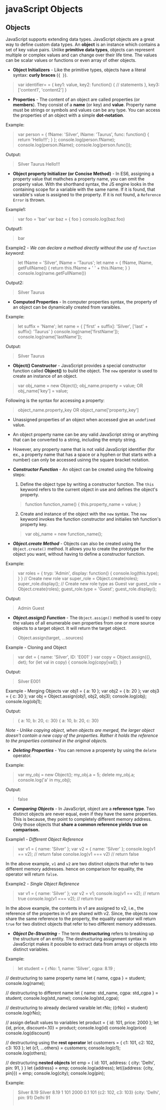 # javaScript Objects


## Objects
JavaScript supports extending data types. JavaScript objects are a great way to define custom data types. An **object** is an instance which contains a set of key value pairs. Unlike **primitive data types**, objects can represent multiple or complex values and can change over their life time. The values can be scalar values or functions or even array of other objects.
- **Object Initializers** - Like the primitive types, objects have a literal syntax: **curly braces** (`{ }`).
> var identifier= = {
    key1: value,
    key2: function() { // statements },
    key3: ['content1', 'content2']
}

- **Properties** - The content of an object are called properties (or **members**). They consist of a **name** (or key) and **value**. Property name must be strings or symbols and values can be any type. You can access the properties of an object with a simple **dot-notation**.

Example:
> var person = {
    fName: 'Silver',
    lName: 'Taurus',
    func: function() { return 'Hello!!!'; }
};
console.log(person.fName);
console.log(person.lName);
console.log(person.func());

Output:
> Silver
Taurus
Hello!!!

- **Object property Initializer (or Concise Method)** - In ES6, assigning a property value that mathches a property name, you can omit the property value. With the shorthand syntax, the JS engine looks in the containing scope for a variable with the same name. If it is found, that varaible's value is assigned to the property. If it is not found, a `Reference Error` is thrown.

Example1:
> var foo = 'bar'
var baz = { foo }
consolo.log(baz.foo)

Output1:
> bar

Example2 - *We can declare a method directly without the use of `function` keyword*:
> let fName = 'Silver', lName = 'Taurus';
let name = {
    fName,
    lName,
    getFullName() {
        return this.fName + ' ' + this.lName;
    }
}
console.log(name.getFullName())

Output2:
> Silver Taurus

- **Computed Properties** - In computer properties syntax, the property of an object can be dynamically created from varaibles.

Example:
> let suffix = 'Name';
let name = {
    ['first' + suffix]: 'Silver',
    ['last' + suffix]: 'Taurus'
}
console.log(name['firstName']);
console.log(name['lastName']);

Output:
> Silver
Taurus

- **Object() Constructor** - JavaScript provides a special constructor function called **Object()** to build the object. The `new` operator is used to create an instance of an object.
> var obj_name = new Object();
obj_name.property = value;
OR
obj_name['key'] = value;

Following is the syntax for accessing a property:
> object_name.property_key
OR
object_name['property_key']

- Unassigned properties of an object when accessed give an `undefined` value.

- An object property name can be any valid JavaScript string or anything that can be converted to a string, including the empty string.

- However, any property name that is not valid JavaScript identifier (for ex., a property name that has a space or a hyphen or that starts with a number) can only be accessed usinng the square bracket notation.

- ***Constructor Function*** - An object can be created using the following steps:
    1. Define the object type by writing a constructor function. The `this` keyword refers to the current object in use and defines the object's property.
    > function function_name() {
        this.property_name = value;
    }
    2. Create and instance of the object with the `new` syntax. The `new` keyword invokes the function constructor and initialies teh function's property key.
    > var obj_name = new function_name(); 

- ***Object.create Method*** - Objects can also be created using the `Object.create()` method. It allows you to create the prototype for the object you want, without having to define a constructor function.

Example:
> var roles = {
    tryp: 'Admin',
    display: function() { console.log(this.type); }
}
// Create new role
var super_role = Object.create(roles);
super_role.display();
// Create new role type as Guest
var guest_role = Object.create(roles);
guest_role.type = 'Guest';
guest_role.display();

Output:
> Admin
Guest

- ***Object.assign() Function*** - The `Object.assign()` method is used to copy the values of all enumerable own properties from one or more source objects to a target object. It will return the target object.
> Object.assign(target, ...sources)

Example - Cloning and Object
> var det = { name: 'Silver', ID: 'E001' }
var copy = Object.assign({}, det);
for (let val in copy) {
    console.log(copy[val]);
}

Output:
> Silver
E001

Example - Merging Objects
var obj1 = { a: 10 };
var obj2 = { b: 20 };
var obj3 = { c: 30 };
var obj = Object.assign(obj1, obj2, obj3);
console.log(obj);
console.log(obj1);

Output:
> { a: 10, b: 20, c: 30}
{ a: 10, b: 20, c: 30}

*Note - Unlike copying object, when objects are merged, the larger object doesn't contain a new copy of the properties. Rather it holds the reference to the properties contained in the original objects.*

- ***Deleting Properties*** - You can remove a properety by using the `delete` operator.

Example:
> var my_obj = new Object();
my_obj.a = 5;
delete my_obj.a;
console.log('a' in my_obj);

Output:
> false

- ***Comparing Objects*** - In JavaScript, object are a **reference type**. Two distinct objects are never equal, even if they have the same properties. This is because, they point to completely different memory address. Only those objects that **share a common reference yields true on comparison.**

Example1 - *Different Object Reference*
> var v1 = { name: 'Silver' };
var v2 = { name: 'Silver' };
console.log(v1 == v2);  // return false
conolse.log(v1 === v2)  // return false

In the above example, `v1` and `v2` are two distinct objects that refer to two different memory addresses. hence on comparison for equality, the operator will return `false`.

Example2 - *Single Object Reference*
> var v1 = { name: 'Silver' };
 var v2 = v1;
 console.log(v1 == v2); // return true
 console.log(v1 === v2); // return true

In the above example, the contents in v1 are assigned to v2, i.e., the reference of the propertes in v1 are shared with v2. Since, the objects now share the same reference to the property, the equality operator will return `true` for two distinct objects that refer to two different memory addresses.

- ***Object De-Structring*** - The term **destructuring** refers to breaking up the structure of an entity. The destructuring assignment syntax in JavaScript makes it poosible to extract data from arrays or objects into distinct variables.

Example:
> let student = {
     rNo: 1,
     name: 'Silver',
     cgpa: 8.19
 ; 
>
// destructuring to same property name 
let { name, cgpa } = student;
console.log(name);
>
// destructuring to different name
let { name: std_name, cgpa: std_cgpa } = student;
console.log(std_name);
console.log(std_cgpa);
>
// destructuring to already declared varaible
let rNo;
({rNo} =  student)
console.log(rNo);
>
// assign default values to variables
let product = { id: 101, price: 2000 };
let {id, price, discount=.10} = product;
console.log(id)
console.log(price)
console.log(discount)
>
// destructuring using the **rest operator**
let customers = {
    c1: 101,
    c2: 102,
    c3: 103
};
let {c1, ...others} = customers;
console.log(c1);
console.log(others);
>
// destructuring **nested objects**
let emp = {
    id: 101,
    address: {
        city: 'Delhi',
        pin: 91,
    }
}
let {address} = emp;
console.log(address);
let({address: {city, pin}}) = emp;
console.log(city);
console.log(pin);

Example:
> Silver
8.19
Silver
8.19
1
101
2000
0.1
101
{c2: 102, c3: 103}
{city: 'Delhi', pin: 91}
Delhi
91
<br><br>
